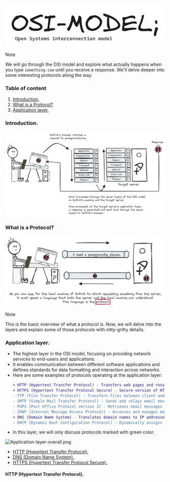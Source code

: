 <p align="center">
  <img src="assets/OSI-Logo.png"><br>
</p>

> [!NOTE]
> We will go through the OSI model and explore what actually happens when you type ```something.com``` until you receive a response. 
> We'll delve deeper into some interesting protocols along the way.

### Table of content
1. [Introduction.](#OSI-Intro)
2. [What is a Protocol?](#What-is-a-Protocol)
3. [Application layer.](#application-layer)

<a name="OSI-Intro"></a>
### Introduction.

<img alt="OSI-Intro.png" src="assets/OSI-Intro.png" />

<a name="What-is-a-Protocol"></a>
### What is a Protocol?
<img alt="What-is-a-Protocol-1.png" src="assets/What-is-a-Protocol-1.png" />

> [!NOTE]
> This is the basic overview of what a protocol is. Now, we will delve into the layers and explain some of those protocols with nitty-gritty details.

<a name="application-layer"></a>
### Application layer.
- The highest layer in the OSI model, focusing on providing network services to end-users and applications.
- It enables communication between different software applications and defines standards for data formatting and interaction across networks.
- Here are some examples of protocols operating at the application layer:
   ```diff
   + HTTP (Hypertext Transfer Protocol) - Transfers web pages and resources on the web.
   + HTTPS (Hypertext Transfer Protocol Secure) - Secure version of HTTP, encrypts communication.
   - FTP (File Transfer Protocol) - Transfers files between client and server.
   - SMTP (Simple Mail Transfer Protocol) - Sends and relays email messages.
   - POP3 (Post Office Protocol version 3) - Retrieves email messages from a server.
   - IMAP (Internet Message Access Protocol) - Accesses and manages email messages on a server.
   + DNS (Domain Name System) - Translates domain names to IP addresses.
   - DHCP (Dynamic Host Configuration Protocol) - Dynamically assigns IP addresses and network configuration.

- In this layer, we will only discuss protocols marked with green color.
<img alt="Application-layer-overall.png" src="assets/Application-layer-overall.png" />

- [HTTP (Hypertext Transfer Protocol).](#HTTP)
- [DNS (Domain Name System).](#)
- [HTTPS (Hypertext Transfer Protocol Secure).](#)

<a name="HTTP"></a>
#### HTTP (Hypertext Transfer Protocol).
